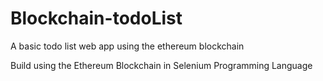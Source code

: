 # Blockchain-todoList
A basic todo list web app using the ethereum blockchain

Build using the Ethereum Blockchain in Selenium Programming Language

